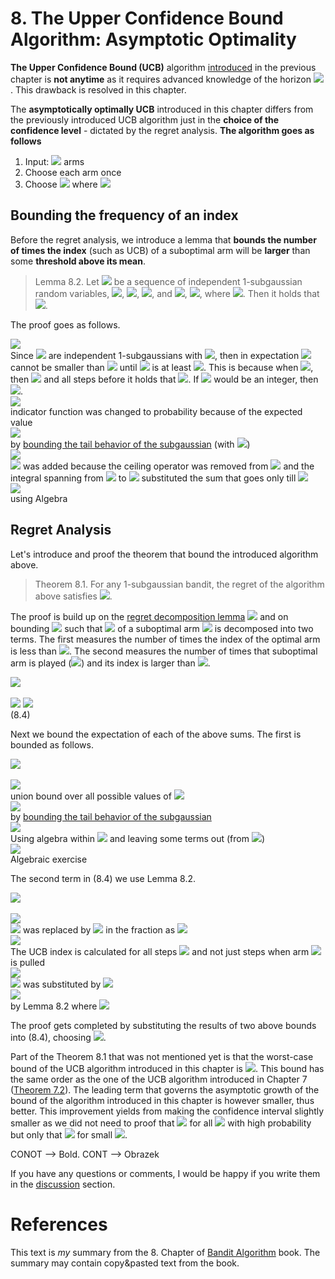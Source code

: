 # 8. The Upper Confidence Bound Algorithm: Asymptotic Optimality
**The Upper Confidence Bound (UCB)** algorithm [introduced](7_upper_confidence_bound.md) in the previous chapter is **not anytime** as it requires advanced knowledge of the horizon <img src="https://render.githubusercontent.com/render/math?math=n">. This drawback is resolved in this chapter. 

The **asymptotically optimally UCB** introduced in this chapter differs from the previously introduced UCB algorithm just in the **choice of the confidence level** - dictated by the regret analysis. **The algorithm goes as follows**
1. Input: <img src="https://render.githubusercontent.com/render/math?math=k"> arms
1. Choose each arm once
1. Choose <img src="https://render.githubusercontent.com/render/math?math=A_t = \argmax_i(\hat{\mu}_i(t-1) %2B \sqrt{\frac{2\log{f(t)}}{T_i(t-1)}})"> where <img src="https://render.githubusercontent.com/render/math?math=f(t) = 1 %2B t\log^2(t)">

## Bounding the frequency of an index
Before the regret analysis, we introduce a lemma that **bounds the number of times the index** (such as UCB) of a suboptimal arm will be **larger** than some **threshold above its mean**. 
 
 > Lemma 8.2. Let <img src="https://render.githubusercontent.com/render/math?math=f(t) = X_1, ..., X_n"> be a sequence of independent 1-subgaussian random variables, <img src="https://render.githubusercontent.com/render/math?math=\hat{\mu}_t = \frac{1}{t}\sum_{s=1}^{t} X_s">, <img src="https://render.githubusercontent.com/render/math?math=\epsilon > 0">,  <img src="https://render.githubusercontent.com/render/math?math=a > 0">, and <img src="https://render.githubusercontent.com/render/math?math=\kappa = \sum_{t=1}^{n} \mathbb{1} \{\hat{\mu}_t %2B \sqrt{\frac{2a}{t}} \geq \epsilon\}">, <img src="https://render.githubusercontent.com/render/math?math=\kappa^' = u %2B \sum_{t=\lceil u \rceil}^{t=n} \mathbb{1} \{\hat{\mu}_t %2B \sqrt{\frac{2a}{t}} \geq \epsilon\}">, where <img src="https://render.githubusercontent.com/render/math?math=u=2a\epsilon^{-2}">. Then it holds that <img src="https://render.githubusercontent.com/render/math?math=\mathbb{E}[\kappa] \leq \mathbb{E}[\kappa^'] \leq 1 %2B \frac{2}{\epsilon^2}(a + \sqrt{\pi a} %2B 1)">.

The proof goes as follows.
<div class="div-table">
    <div class="div-table-row">
        <div class="div-table-col_eq_wide_expl">
            <img src="https://render.githubusercontent.com/render/math?math=\mathbb{E}[\kappa] \leq \mathbb{E}[\kappa^']">
        </div>
        <div class="div-table-col_expl_wide_expl">
            Since <img src="https://render.githubusercontent.com/render/math?math=X_i"> are
            independent 1-subgaussians with <img
                src="https://render.githubusercontent.com/render/math?math=\mathbb{E}[\hat{\mu}_t] = 0">,
            then in expectation <img
                src="https://render.githubusercontent.com/render/math?math=\hat{\mu}_t %2B \sqrt{\frac{2a}{t}}">
            cannot be smaller than <img src="https://render.githubusercontent.com/render/math?math=\epsilon"> until <img src="https://render.githubusercontent.com/render/math?math=t"> is at least <img src="https://render.githubusercontent.com/render/math?math=2a\epsilon^{-2}">. This is because when <img src="https://render.githubusercontent.com/render/math?math=t=u">, then
            <img src="https://render.githubusercontent.com/render/math?math=\sqrt{\frac{2a}{t}} = \epsilon">
            and all steps before it holds that <img src="https://render.githubusercontent.com/render/math?math=\sqrt{\frac{2a}{t}} \geq \epsilon">. If <img src="https://render.githubusercontent.com/render/math?math=u"> would be an integer, then <img src="https://render.githubusercontent.com/render/math?math=\mathbb{E}[\kappa] = \mathbb{E}[\kappa^']">.                        
        </div>
    </div>
    <div class="div-table-row">
        <div class="div-table-col_eq_wide_expl">
            <img src="https://render.githubusercontent.com/render/math?math== u %2B \sum_{t=\lceil u \rceil}^{n} \mathbb{P} (\hat{\mu}_t %2B \sqrt{\frac{2a}{t}} \leq \epsilon)">
        </div>
        <div class="div-table-col_expl_wide_expl">
            indicator function was changed to probability because of the expected value
        </div>
    </div>
    <div class="div-table-row">
        <div class="div-table-col_eq_wide_expl">
            <img src="https://render.githubusercontent.com/render/math?math=\leq u %2B \sum_{t=\lceil u \rceil}^{n} \exp(-\frac{t(\epsilon-\sqrt{\frac{2a}{t}})^2}{2})">
        </div>
        <div class="div-table-col_expl_wide_expl">
            by <a href="5_concentration_of_measure.html#bounding-the-sample-reward-mean">bounding
            the
            tail behavior of the subgaussian</a> (with <img
                src="https://render.githubusercontent.com/render/math?math=\mu=0">)
        </div>
    </div>
    <div class="div-table-row">
        <div class="div-table-col_eq_wide_expl">
            <img src="https://render.githubusercontent.com/render/math?math=\leq 1 %2B u %2B \int_{u}^{\infinity} \exp(-\frac{t(\epsilon-\sqrt{\frac{2a}{t}})^2}{2}) \,dt">
        </div>
        <div class="div-table-col_expl_wide_expl">
              <img src="https://render.githubusercontent.com/render/math?math=1"> was added because the ceiling operator was removed from <img
                src="https://render.githubusercontent.com/render/math?math=u"> and the integral
            spanning from
            <img
                    src="https://render.githubusercontent.com/render/math?math=u"> to <img
                src="https://render.githubusercontent.com/render/math?math=\infinity">
            substituted the
            sum
            that goes only till <img
                src="https://render.githubusercontent.com/render/math?math=n">
        </div>
    </div>
    <div class="div-table-row">
        <div class="div-table-col_eq_wide_expl">
            <img src="https://render.githubusercontent.com/render/math?math== 1 %2B \frac{2}{\epsilon^2}(a %2B \sqrt{\pi a} %2B 1)">
        </div>
        <div class="div-table-col_expl_wide_expl">
            using Algebra
        </div>
    </div>
</div>

## Regret Analysis
Let's introduce and proof the theorem that bound the introduced algorithm above.

> Theorem 8.1. For any 1-subgaussian bandit, the regret of the algorithm above satisfies <img src="https://render.githubusercontent.com/render/math?math=R_n \leq \sum_{i:\Delta_i > 0} \inf_{\epsilon \in (0, \Delta_i)} \Delta_i (1 %2B \frac{5}{\epsilon^2} %2B \frac{2(\log{f(n)} %2B \sqrt{\pi \log{f(n)}} %2B 1)}{(\Delta_i - \epsilon)^2})">.

The proof is build up on the [regret decomposition lemma](4_stochastic_bandits.md#decomposing-the-regret) <img src="https://render.githubusercontent.com/render/math?math=\sum_{i=1}^{k} \Delta_i \mathbb{E}[T_i(n)]"> and on bounding <img src="https://render.githubusercontent.com/render/math?math=\mathbb{E}[T_i(n)]"> such that <img src="https://render.githubusercontent.com/render/math?math=T_i"> of a suboptimal arm <img src="https://render.githubusercontent.com/render/math?math=i"> is decomposed into two terms. The first measures the number of times the index of the optimal arm is less than <img src="https://render.githubusercontent.com/render/math?math=\mu_1 - \epsilon">. The second measures the number of times that suboptimal arm is played (<img src="https://render.githubusercontent.com/render/math?math=A_t=i">) and its index is larger than <img src="https://render.githubusercontent.com/render/math?math=\mu_1 - \epsilon">.

<div class="div-table">
    <div class="div-table-row">
        <div class="div-table-col_eq">
            <img src="https://render.githubusercontent.com/render/math?math=T_i(n) = \sum_{t=1}^{n} \mathbb{I}\{A_t = i\}">
        </div>
        <div class="div-table-col_expl">
        &nbsp;     
        </div>
    </div>
    <div class="div-table-row">
        <div class="div-table-col_eq">
            <img src="https://render.githubusercontent.com/render/math?math=\leq \sum_{t=1}^{n} \mathbb{I}\{\hat{\mu}_1(t-1) %2B \sqrt{\frac{2\log{f(t)}}{T_1(t-1)}} \leq \mu_1 - \epsilon\}"> <img src="https://render.githubusercontent.com/render/math?math=%2B \sum_{t=1}^{n} \mathbb{I}\{\hat{\mu}_i(t-1) %2B \sqrt{\frac{2\log{f(t)}}{T_i(t-1)}} \geq \mu_1 - \epsilon \: \textrm{and} \: A_t = i\}">   
        </div>
        <div class="div-table-col_expl">
        (8.4)     
        </div>
    </div>
</div>

Next we bound the expectation of each of the above sums. The first is bounded as follows.

<div class="div-table">
    <div class="div-table-row">
        <div class="div-table-col_eq">
            <img src="https://render.githubusercontent.com/render/math?math=\mathbb{E}[\sum_{t=1}^{n} \mathbb{I}\{\hat{\mu}_1(t-1) %2B \sqrt{\frac{2\log{f(t)}}{T_1(t-1)}} \leq \mu_1 - \epsilon\}]"> 
        </div>
        <div class="div-table-col_expl">
        &nbsp;     
        </div>
    </div>
    <div class="div-table-row">
        <div class="div-table-col_eq">
          <img src="https://render.githubusercontent.com/render/math?math=\leq \sum_{t=1}^{n}\sum_{s=1}^{n} \mathbb{P}\{\hat{\mu}_{1s} %2B \sqrt{ \frac{2\log{f(t)}}{s} } \leq \mu_1 - \epsilon\}"> 
        </div>
        <div class="div-table-col_expl">
        union bound over all possible values of <img src="https://render.githubusercontent.com/render/math?math=T_1(t-1)">         
        </div>
    </div>
    <div class="div-table-row">
        <div class="div-table-col_eq">
          <img src="https://render.githubusercontent.com/render/math?math=\leq \sum_{t=1}^{n}\sum_{s=1}^{n} \exp(-\frac{s(\sqrt{\frac{2\log{f(t)}}{s}} %2B \epsilon)^2}{2})"> 
        </div>                    
        <div class="div-table-col_expl">
        by <a href="5_concentration_of_measure.html#bounding-the-sample-reward-mean">bounding the tail behavior of the subgaussian</a>                
        </div>
    </div>  
    <div class="div-table-row">
        <div class="div-table-col_eq">
          <img src="https://render.githubusercontent.com/render/math?math=\leq \sum_{t=1}^{n} \frac{1}{f(t)}\sum_{s=1}^{n} \exp(-\frac{s\epsilon^2}{2})"> 
        </div>                    
        <div class="div-table-col_expl">
        Using algebra within <img src="https://render.githubusercontent.com/render/math?math=\exp"> and leaving some terms out (from <img src="https://render.githubusercontent.com/render/math?math=\exp">)       
        </div>
    </div>  
      <div class="div-table-row">
        <div class="div-table-col_eq">
          <img src="https://render.githubusercontent.com/render/math?math=\leq \frac{5}{\epsilon^2}"> 
        </div>                    
        <div class="div-table-col_expl">
        Algebraic exercise               
        </div>
    </div>    
</div> 

The second term in (8.4) we use Lemma 8.2. 

<div class="div-table">
    <div class="div-table-row">
        <div class="div-table-col_eq">
            <img src="https://render.githubusercontent.com/render/math?math=\mathbb{E}[\sum_{t=1}^{n} \mathbb{I}\{\hat{\mu}_i(t-1) %2B \sqrt{\frac{2\log{f(t)}}{T_i(t-1)}} \geq \mu_1 - \epsilon \: \textrm{and} \: A_t = i\}]">
        </div>
        <div class="div-table-col_expl">
        &nbsp;     
        </div>
    </div>
     <div class="div-table-row">
        <div class="div-table-col_eq">
            <img src="https://render.githubusercontent.com/render/math?math=\leq\mathbb{E}[ \sum_{t=1}^{n} \mathbb{I}\{\hat{\mu}_i(t-1) %2B \sqrt{\frac{2\log{f(n)}}{T_i(t-1)}} \geq \mu_1 - \epsilon \: \textrm{and} \: A_t = i\}]">
        </div>
        <div class="div-table-col_expl">
         <img src="https://render.githubusercontent.com/render/math?math=f(t)"> was replaced by <img src="https://render.githubusercontent.com/render/math?math=f(n)"> in the fraction as <img src="https://render.githubusercontent.com/render/math?math=f(t) \leq f(n)">     
        </div>
    </div>    
    <div class="div-table-row">
        <div class="div-table-col_eq">
            <img src="https://render.githubusercontent.com/render/math?math=\leq \mathbb{E}[\sum_{s=1}^{n} \mathbb{I}\{\hat{\mu}_{is} %2B \sqrt{\frac{2\log{f(n)}}{s}} \geq \mu_1 - \epsilon]"> 
        </div>
        <div class="div-table-col_expl">
         The UCB index is calculated for all steps <img src="https://render.githubusercontent.com/render/math?math=s \in [n]"> and not just steps when arm <img src="https://render.githubusercontent.com/render/math?math=i"> is pulled    
        </div>
    </div>        
    <div class="div-table-row">
        <div class="div-table-col_eq">
            <img src="https://render.githubusercontent.com/render/math?math== \mathbb{E}[\sum_{s=1}^{n} \mathbb{I}\{\hat{\mu}_{is} - \mu_i %2B \sqrt{\frac{2\log{f(n)}}{s}} \geq \Delta_i - \epsilon]"> 
        </div>
        <div class="div-table-col_expl">
        <img src="https://render.githubusercontent.com/render/math?math=\mu_1"> was substituted by <img src="https://render.githubusercontent.com/render/math?math=\mu_i - \Delta_i">     
        </div>
    </div>    
    <div class="div-table-row">
        <div class="div-table-col_eq">
            <img src="https://render.githubusercontent.com/render/math?math=\leq 1 %2B \frac{2}{(\Delta_i - \epsilon)^2}(\log{f(n)} %2B    \sqrt{\pi\log{f(n)}} %2B 1) ">
        </div>
        <div class="div-table-col_expl">
        by Lemma 8.2 where <img src="https://render.githubusercontent.com/render/math?math=\hat{u}_t = \hat{\mu}_{is} - \mu_i"> 
        </div>
    </div>    
</div>
   
The proof gets completed by substituting the results of two above bounds into (8.4), choosing <img src="https://render.githubusercontent.com/render/math?math=\epsilon=\log^{-1/4}(n)">. 

Part of the Theorem 8.1 that was not mentioned yet is that the worst-case bound of the UCB algorithm introduced in this chapter is <img src="https://render.githubusercontent.com/render/math?math=R_n \leq C \sum_{i=0}^{k} \Delta_i %2B 2 \sqrt{C n  k \log(n)}">. This bound has the same order as the one of the UCB algorithm introduced in Chapter 7 (<a href="7_upper_confidence_bound.html#regret-bound-without-suboptimality-gaps">Theorem 7.2</a>). The leading term that governs the asymptotic growth of the bound of the algorithm introduced in this chapter is however smaller, thus better. This improvement yields from making the confidence interval slightly smaller as we did not need to proof that <img src="https://render.githubusercontent.com/render/math?math=\hat{\mu}_{1s} \geq \mu_1"> for all <img src="https://render.githubusercontent.com/render/math?math=s"> with high probability but only that <img src="https://render.githubusercontent.com/render/math?math=\hat{\mu}_{1s} \geq \mu_1 - \epsilon"> for small <img src="https://render.githubusercontent.com/render/math?math=\epsilon">. 

CONOT --> Bold.
CONT --> Obrazek  

If you have any questions or comments, I would be happy if you write them in the [discussion](https://github.com/azikoss/bandit_summaries/discussions/categories/7-ucb) section. 
 
# References
This text is *my* summary from the 8. Chapter of [Bandit Algorithm](https://tor-lattimore.com/downloads/book/book.pdf) book. The summary may contain copy&pasted text from the book. 
